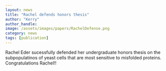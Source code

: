 ```yaml
---
layout: news
title: "Rachel defends honors thesis"
author: "Kerry"
author_handle: 
image: /assets/images/papers/RachelDefense.png
category: news
tags: [publication]
---
```

Rachel Eder sucessfully defended her undergraduate honors thesis on the subpopulatinos of yeast cells that are most sensitive to misfolded proteins. Congratulations Rachel!!